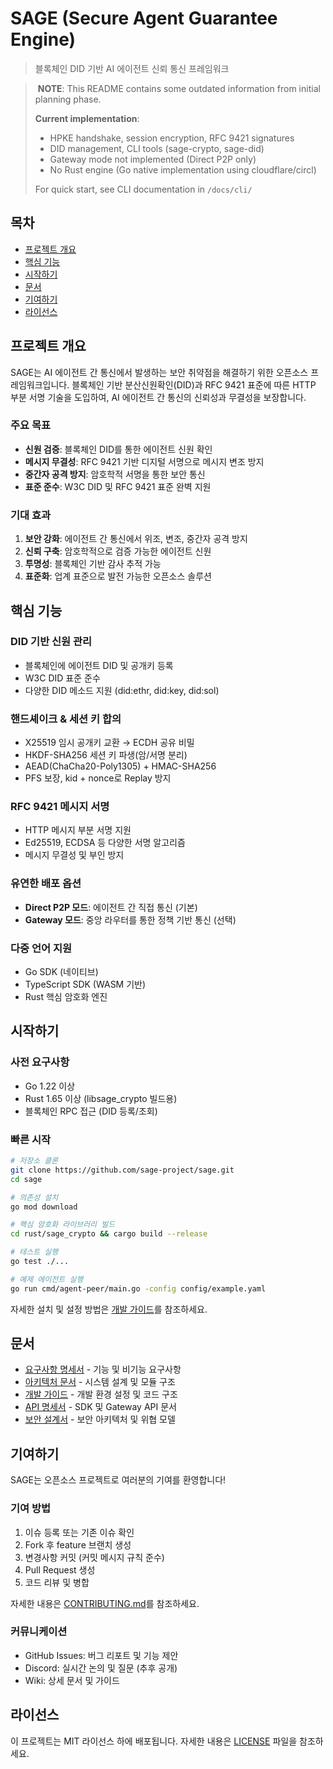 # SAGE (Secure Agent Guarantee Engine)

> 블록체인 DID 기반 AI 에이전트 신뢰 통신 프레임워크

> ️ **NOTE**: This README contains some outdated information from initial planning phase.
>
> **Current implementation**:
> -  HPKE handshake, session encryption, RFC 9421 signatures
> -  DID management, CLI tools (sage-crypto, sage-did)
> -  Gateway mode not implemented (Direct P2P only)
> -  No Rust engine (Go native implementation using cloudflare/circl)
>
> For quick start, see CLI documentation in `/docs/cli/`

## 목차

- [프로젝트 개요](#프로젝트-개요)
- [핵심 기능](#핵심-기능)
- [시작하기](#시작하기)
- [문서](#문서)
- [기여하기](#기여하기)
- [라이선스](#라이선스)

## 프로젝트 개요

SAGE는 AI 에이전트 간 통신에서 발생하는 보안 취약점을 해결하기 위한 오픈소스 프레임워크입니다. 블록체인 기반 분산신원확인(DID)과 RFC 9421 표준에 따른 HTTP 부분 서명 기술을 도입하여, AI 에이전트 간 통신의 신뢰성과 무결성을 보장합니다.

### 주요 목표

- **신원 검증**: 블록체인 DID를 통한 에이전트 신원 확인
- **메시지 무결성**: RFC 9421 기반 디지털 서명으로 메시지 변조 방지
- **중간자 공격 방지**: 암호학적 서명을 통한 보안 통신
- **표준 준수**: W3C DID 및 RFC 9421 표준 완벽 지원

### 기대 효과

1. **보안 강화**: 에이전트 간 통신에서 위조, 변조, 중간자 공격 방지
2. **신뢰 구축**: 암호학적으로 검증 가능한 에이전트 신원
3. **투명성**: 블록체인 기반 감사 추적 가능
4. **표준화**: 업계 표준으로 발전 가능한 오픈소스 솔루션

## 핵심 기능

### DID 기반 신원 관리

- 블록체인에 에이전트 DID 및 공개키 등록
- W3C DID 표준 준수
- 다양한 DID 메소드 지원 (did:ethr, did:key, did:sol)

### 핸드셰이크 & 세션 키 합의

- X25519 임시 공개키 교환 → ECDH 공유 비밀
- HKDF-SHA256 세션 키 파생(암/서명 분리)
- AEAD(ChaCha20-Poly1305) + HMAC-SHA256
- PFS 보장, kid + nonce로 Replay 방지

### RFC 9421 메시지 서명

- HTTP 메시지 부분 서명 지원
- Ed25519, ECDSA 등 다양한 서명 알고리즘
- 메시지 무결성 및 부인 방지

### 유연한 배포 옵션

- **Direct P2P 모드**: 에이전트 간 직접 통신 (기본)
- **Gateway 모드**: 중앙 라우터를 통한 정책 기반 통신 (선택)

### 다중 언어 지원

- Go SDK (네이티브)
- TypeScript SDK (WASM 기반)
- Rust 핵심 암호화 엔진

## 시작하기

### 사전 요구사항

- Go 1.22 이상
- Rust 1.65 이상 (libsage_crypto 빌드용)
- 블록체인 RPC 접근 (DID 등록/조회)

### 빠른 시작

```bash
# 저장소 클론
git clone https://github.com/sage-project/sage.git
cd sage

# 의존성 설치
go mod download

# 핵심 암호화 라이브러리 빌드
cd rust/sage_crypto && cargo build --release

# 테스트 실행
go test ./...

# 예제 에이전트 실행
go run cmd/agent-peer/main.go -config config/example.yaml
```

자세한 설치 및 설정 방법은 [개발 가이드](development-guide.md)를 참조하세요.

## 문서

- [요구사항 명세서](requirements.md) - 기능 및 비기능 요구사항
- [아키텍처 문서](architecture.md) - 시스템 설계 및 모듈 구조
- [개발 가이드](development-guide.md) - 개발 환경 설정 및 코드 구조
- [API 명세서](api-spec.md) - SDK 및 Gateway API 문서
- [보안 설계서](security-design.md) - 보안 아키텍처 및 위협 모델

## 기여하기

SAGE는 오픈소스 프로젝트로 여러분의 기여를 환영합니다!

### 기여 방법

1. 이슈 등록 또는 기존 이슈 확인
2. Fork 후 feature 브랜치 생성
3. 변경사항 커밋 (커밋 메시지 규칙 준수)
4. Pull Request 생성
5. 코드 리뷰 및 병합

자세한 내용은 [CONTRIBUTING.md](CONTRIBUTING.md)를 참조하세요.

### 커뮤니케이션

- GitHub Issues: 버그 리포트 및 기능 제안
- Discord: 실시간 논의 및 질문 (추후 공개)
- Wiki: 상세 문서 및 가이드

## 라이선스

이 프로젝트는 MIT 라이선스 하에 배포됩니다. 자세한 내용은 [LICENSE](LICENSE) 파일을 참조하세요.
